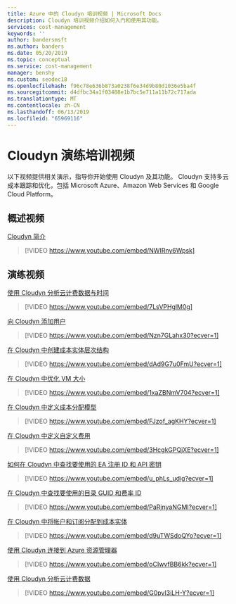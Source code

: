 ```yaml
---
title: Azure 中的 Cloudyn 培训视频 | Microsoft Docs
description: Cloudyn 培训视频介绍如何入门和使用其功能。
services: cost-management
keywords: ''
author: bandersmsft
ms.author: banders
ms.date: 05/20/2019
ms.topic: conceptual
ms.service: cost-management
manager: benshy
ms.custom: seodec18
ms.openlocfilehash: f96c78e636b873a0238f6e34d9b80d1036e5ba4f
ms.sourcegitcommit: d4dfbc34a1f03488e1b7bc5e711a11b72c717ada
ms.translationtype: MT
ms.contentlocale: zh-CN
ms.lasthandoff: 06/13/2019
ms.locfileid: "65969116"
---
```

# <a name="cloudyn-walk-through-training-videos"></a>Cloudyn 演练培训视频

以下视频提供相关演示，指导你开始使用 Cloudyn 及其功能。 Cloudyn 支持多云成本跟踪和优化，包括 Microsoft Azure、Amazon Web Services 和 Google Cloud Platform。

## <a name="overview-video"></a>概述视频

[Cloudyn 简介](https://youtu.be/NWIRny6Wpsk)

>[!VIDEO https://www.youtube.com/embed/NWIRny6Wpsk]

## <a name="walk-through-videos"></a>演练视频

[使用 Cloudyn 分析云计费数据与时间](https://youtu.be/7LsVPHglM0g)

>[!VIDEO https://www.youtube.com/embed/7LsVPHglM0g]

[向 Cloudyn 添加用户](https://youtu.be/Nzn7GLahx30)

>[!VIDEO https://www.youtube.com/embed/Nzn7GLahx30?ecver=1]

[在 Cloudyn 中创建成本实体层次结构](https://youtu.be/dAd9G7u0FmU)

>[!VIDEO https://www.youtube.com/embed/dAd9G7u0FmU?ecver=1]

[在 Cloudyn 中优化 VM 大小](https://youtu.be/1xaZBNmV704)

>[!VIDEO https://www.youtube.com/embed/1xaZBNmV704?ecver=1]

[在 Cloudyn 中定义成本分配模型](https://youtu.be/FJzof_agKHY)

>[!VIDEO https://www.youtube.com/embed/FJzof_agKHY?ecver=1]

[在 Cloudyn 中定义自定义费用](https://youtu.be/3HcgkGPQjXE)

>[!VIDEO https://www.youtube.com/embed/3HcgkGPQjXE?ecver=1]

[如何在 Cloudyn 中查找要使用的 EA 注册 ID 和 API 密钥](https://youtu.be/u_phLs_udig)

>[!VIDEO https://www.youtube.com/embed/u_phLs_udig?ecver=1]

[在 Cloudyn 中查找要使用的目录 GUID 和费率 ID](https://youtu.be/PaRjnyaNGMI)

>[!VIDEO https://www.youtube.com/embed/PaRjnyaNGMI?ecver=1]

[在 Cloudyn 中将帐户和订阅分配到成本实体](https://youtu.be/d9uTWSdoQYo)

>[!VIDEO https://www.youtube.com/embed/d9uTWSdoQYo?ecver=1]

[使用 Cloudyn 连接到 Azure 资源管理器](https://youtu.be/oCIwvfBB6kk)

>[!VIDEO https://www.youtube.com/embed/oCIwvfBB6kk?ecver=1]

[使用 Cloudyn 分析云计费数据](https://youtu.be/G0pvI3iLH-Y)

>[!VIDEO https://www.youtube.com/embed/G0pvI3iLH-Y?ecver=1]
